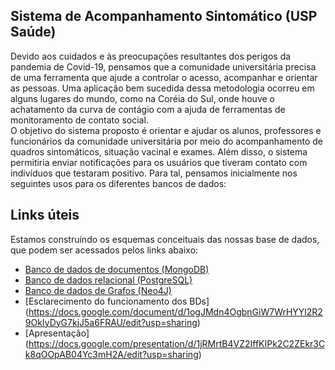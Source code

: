 Sistema de Acompanhamento Sintomático (USP Saúde)
--------
Devido aos cuidados e às preocupações resultantes dos perigos da pandemia de Covid-19, pensamos que a comunidade universitária precisa de uma ferramenta que ajude a controlar o acesso, acompanhar e orientar as pessoas. Uma aplicação bem sucedida dessa metodologia ocorreu em alguns lugares do mundo, como na Coréia do Sul, onde houve o achatamento da curva de contágio com a ajuda de ferramentas de monitoramento de contato social. \
O objetivo do sistema proposto é orientar e ajudar os alunos, professores e funcionários da comunidade universitária por meio do acompanhamento de quadros sintomáticos, situação vacinal e exames. Além disso, o sistema permitiria enviar notificações para os usuários que tiveram contato com indivíduos que testaram positivo. Para tal, pensamos inicialmente nos seguintes usos para os diferentes bancos de dados:

Links úteis
----
Estamos construíndo os esquemas conceituais das nossas base de dados, que podem ser acessados pelos links abaixo:
- [Banco de dados de documentos (MongoDB)](https://lucid.app/lucidchart/939746f5-38e5-4a29-9721-b0783e184e40/edit?invitationId=inv_85e84339-061e-4765-ac10-c51ca6d9fffa)
- [Banco de dados relacional (PostgreSQL)](https://lucid.app/lucidchart/843e66f8-f029-49cd-8bf7-0d8a65f6b385/edit?invitationId=inv_fc2ca232-6bcf-4a00-862f-46e2be9dc952)
- [Banco de dados de Grafos (Neo4J)](https://lucid.app/lucidchart/422e7106-4ef4-41e3-83c2-07dbb354022c/edit?invitationId=inv_dfef46f2-1964-4f8f-831b-11a692c9020d) 
- [Esclarecimento do funcionamento dos BDs] (https://docs.google.com/document/d/1ogJMdn4OgbnGiW7WrHYYl2R29OkIyDyG7kjJ5a6FRAU/edit?usp=sharing)
- [Apresentação] (https://docs.google.com/presentation/d/1jRMrtB4VZ2IffKIPk2C2ZEkr3Ck8qOOpAB04Yc3mH2A/edit?usp=sharing)